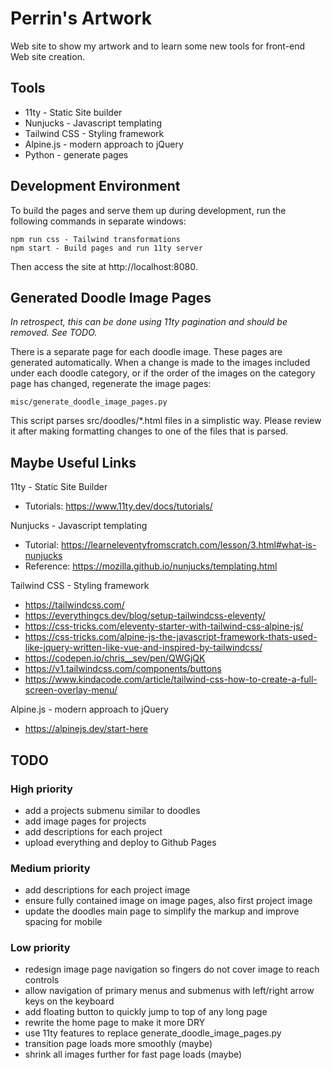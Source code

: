 # Perrin's Artwork

Web site to show my artwork and to learn some new tools for front-end Web site creation.


## Tools

- 11ty - Static Site builder
- Nunjucks - Javascript templating
- Tailwind CSS - Styling framework
- Alpine.js - modern approach to jQuery
- Python - generate pages


## Development Environment

To build the pages and serve them up during development, run the following commands in separate windows:

    npm run css - Tailwind transformations
    npm start - Build pages and run 11ty server

Then access the site at http://localhost:8080.


## Generated Doodle Image Pages

_In retrospect, this can be done using 11ty pagination and should be removed.  See TODO._

There is a separate page for each doodle image.  These pages are generated automatically.
When a change is made to the images included under each doodle category, or if the order
of the images on the category page has changed, regenerate the image pages:

    misc/generate_doodle_image_pages.py

This script parses src/doodles/\*.html files in a simplistic way.  Please review it
after making formatting changes to one of the files that is parsed.


## Maybe Useful Links

11ty - Static Site Builder
- Tutorials: https://www.11ty.dev/docs/tutorials/

Nunjucks - Javascript templating
- Tutorial: https://learneleventyfromscratch.com/lesson/3.html#what-is-nunjucks
- Reference: https://mozilla.github.io/nunjucks/templating.html

Tailwind CSS - Styling framework
- https://tailwindcss.com/
- https://everythingcs.dev/blog/setup-tailwindcss-eleventy/
- https://css-tricks.com/eleventy-starter-with-tailwind-css-alpine-js/
- https://css-tricks.com/alpine-js-the-javascript-framework-thats-used-like-jquery-written-like-vue-and-inspired-by-tailwindcss/
- https://codepen.io/chris__sev/pen/QWGjQK
- https://v1.tailwindcss.com/components/buttons
- https://www.kindacode.com/article/tailwind-css-how-to-create-a-full-screen-overlay-menu/

Alpine.js - modern approach to jQuery
- https://alpinejs.dev/start-here


## TODO

### High priority
- add a projects submenu similar to doodles
- add image pages for projects
- add descriptions for each project
- upload everything and deploy to Github Pages

### Medium priority
- add descriptions for each project image
- ensure fully contained image on image pages, also first project image
- update the doodles main page to simplify the markup and improve spacing for mobile

### Low priority
- redesign image page navigation so fingers do not cover image to reach controls
- allow navigation of primary menus and submenus with left/right arrow keys on the keyboard
- add floating button to quickly jump to top of any long page
- rewrite the home page to make it more DRY
- use 11ty features to replace generate_doodle_image_pages.py
- transition page loads more smoothly (maybe)
- shrink all images further for fast page loads (maybe)
